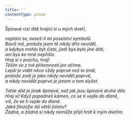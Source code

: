 ```yaml
---
title: ''
contentType: prose
---
```


<section>

Špinavé cizí dítě hrající si u mých dveří,

_neptám se, neseš-li mi poselství symbolů.  
Bavíš mě, protože jsem tě nikdy dřív neviděl,  
a kdybys mohlo být čisté, jistě bys bylo jiné dítě,  
ani bys ke mně nepřišlo.  
Hraj si v prachu, hraj!  
Těším se z tvé přítomnosti jen očima.  
Lepší je vidět něco vždy poprvé než to znát,  
protože znát je jako nikdy nevidět poprvé,  
a nikdy nevidět poprvé je jenom o tom slyšet._

</section>

<section>

_Tohle dítě je jinak špinavé, než jak jsou špinavé druhé děti.  
Hraj si! Když popadneš kámen, co se ti vejde do dlaně,  
víš, že se ti vejde do dlaně.  
Jaká filozofie dá větší jistotu?  
Žádná, a žádná si nikdy nemůže přijít hrát k mým dveřím._

</section>
